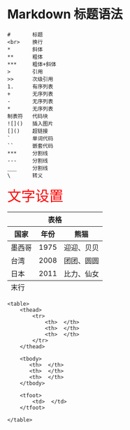 # Markdown 标题语法
```
#       标题
<br>    换行
*       斜体
**      粗体
***     粗体+斜体
>       引用
>>      次级引用
1.      有序列表
+       无序列表
-       无序列表
*       无序列表
制表符   代码块
![]()   插入图片
[]()    超链接
`       单词代码
``      嵌套代码
***     分割线
---     分割线
___     分割线
\       转义
```

<font color=red size=6 face="">
    文字设置
</font>

<br>

<table>
    <thead>
        <tr>
            <th colspan="3"> 表格 </th>
        </tr>
        <tr>
            <th>国家</th>
            <th>年份</th>
            <th>熊猫</th>
        </tr>
    </thead>
    <tbody>
        <tr>
            <td>墨西哥</td>
            <td>1975</td>
            <td>迎迎、贝贝</td>
        </tr>
        <tr>
            <td>台湾</td>
            <td>2008</td>
            <td>团团、圆圆</td>
        </tr>
        <tr>
            <td>日本</td>
            <td>2011</td>
            <td>比力、仙女</td>
        </tr>
    </tbody>
    <tfoot>
        <td colspan="3">末行</td>
    </tfoot>

</table>

```
<table>
    <thead>
        <tr>
            <th>  </th>
            <th>  </th>
            <th>  </th>
        </tr>
    </thead>

    <tbody>
       <th>  </th>
       <th>  </th>
       <th>  </th>
    </tbody>

    <tfoot>
        <td>  </td>
    </tfoot>

</table>


```




